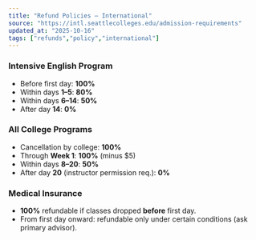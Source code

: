 ```yaml
---
title: "Refund Policies — International"
source: "https://intl.seattlecolleges.edu/admission-requirements"
updated_at: "2025-10-16"
tags: ["refunds","policy","international"]
---
```


### Intensive English Program
- Before first day: **100%**  
- Within days **1–5**: **80%**  
- Within days **6–14**: **50%**  
- After day **14**: **0%**

### All College Programs
- Cancellation by college: **100%**  
- Through **Week 1**: **100%** (minus $5)  
- Within days **8–20**: **50%**  
- After day **20** (instructor permission req.): **0%**

### Medical Insurance
- **100%** refundable if classes dropped **before** first day.  
- From first day onward: refundable only under certain conditions (ask primary advisor).

